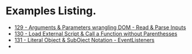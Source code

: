 # Examples Listing.
- [129 - Arguments & Parameters wrangling DOM - Read & Parse Inputs](https://github.com/ArmandoGuerrero/JavaScript/tree/main/Examples/129)
- [130 - Load External Script & Call a Function without Parenthesses](https://github.com/ArmandoGuerrero/JavaScript/tree/main/Examples/130)
- [131 - Literal Object & SubOject Notation - EventListeners](https://github.com/ArmandoGuerrero/JavaScript/tree/main/Examples/131)
- 
